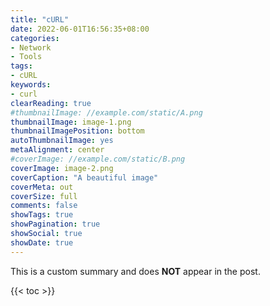 ```yaml
---
title: "cURL"
date: 2022-06-01T16:56:35+08:00
categories:
- Network
- Tools
tags:
- cURL
keywords:
- curl
clearReading: true
#thumbnailImage: //example.com/static/A.png
thumbnailImage: image-1.png
thumbnailImagePosition: bottom
autoThumbnailImage: yes
metaAlignment: center
#coverImage: //example.com/static/B.png
coverImage: image-2.png
coverCaption: "A beautiful image"
coverMeta: out
coverSize: full
comments: false
showTags: true
showPagination: true
showSocial: true
showDate: true
---
```


This is a custom summary and does **NOT** appear in the post.
<!--more-->

{{< toc >}}

